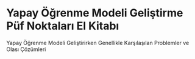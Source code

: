 # Yapay Öğrenme Modeli Geliştirme Püf Noktaları El Kitabı
Yapay Öğrenme Modeli Geliştirirken Genellikle Karşılaşılan Problemler ve Olası Çözümleri
